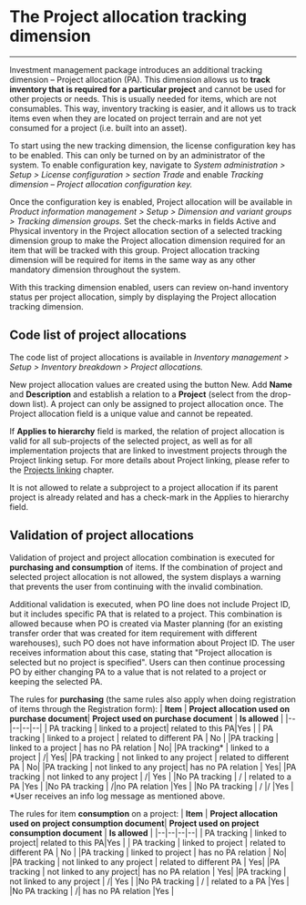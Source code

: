 # The Project allocation tracking dimension
---
Investment management package introduces an additional tracking dimension – Project allocation (PA). This dimension allows us to **track inventory that is required for a particular project** and cannot be used for other projects or needs. This is usually needed for items, which are not consumables. This way, inventory tracking is easier, and it allows us to track items even when they are located on project terrain and are not yet consumed for a project (i.e. built into an asset).

To start using the new tracking dimension, the license configuration key has to be enabled. This can only be turned on by an administrator of the system. To enable configuration key, navigate to _System administration > Setup > License configuration > section Trade_ and enable _Tracking dimension – Project allocation configuration key._

Once the configuration key is enabled, Project allocation will be available in _Product information management > Setup > Dimension and variant groups > Tracking dimension groups._ Set the check-marks in fields Active and Physical inventory in the Project allocation section of a selected tracking dimension group to make the Project allocation dimension required for an item that will be tracked with this group. Project allocation tracking dimension will be required for items in the same way as any other mandatory dimension throughout the system. 

With this tracking dimension enabled, users can review on-hand inventory status per project allocation, simply by displaying the Project allocation tracking dimension.

## Code list of project allocations

The code list of project allocations is available in _Inventory management > Setup > Inventory breakdown > Project allocations._

New project allocation values are created using the button New. Add **Name** and **Description** and establish a relation to a **Project** (select from the drop-down list). A project can only be assigned to project allocation once. The Project allocation field is a unique value and cannot be repeated.

If **Applies to hierarchy** field is marked, the relation of project allocation is valid for all sub-projects of the selected project, as well as for all implementation projects that are linked to investment projects through the Project linking setup. For more details about Project linking, please refer to the [Projects linking](/Help/Standalone-solutions-\(Suite\)/Investment-management/Enhancements-for-projects??anchor=projects-linking) chapter. 

It is not allowed to relate a subproject to a project allocation if its parent project is already related and has a check-mark in the Applies to hierarchy field.

## Validation of project allocations
Validation of project and project allocation combination is executed for **purchasing and consumption** of items. If the combination of project and selected project allocation is not allowed, the system displays a warning that prevents the user from continuing with the invalid combination. 
 
Additional validation is executed, when PO line does not include Project ID, but it includes specific PA that is related to a project. This combination is allowed because when PO is created via Master planning (for an existing transfer order that was created for item requirement with different warehouses), such PO does not have information about Project ID. The user receives information about this case, stating that "Project allocation is selected but no project is specified". Users can then continue processing PO by either changing PA to a value that is not related to a project or keeping the selected PA.

The rules for **purchasing** (the same rules also apply when doing registration of items through the Registration form):
| **Item** |  **Project allocation used on purchase document**| **Project used on purchase document**  | **Is allowed** |
|--|--|--|--|
| PA tracking |  linked to a project|  related to this PA|Yes  |
| PA tracking | linked to a project | related to different PA | No |
|PA tracking  | linked to a project | has no PA relation  |  No|
|PA tracking*  | linked to a project |  /|  Yes|
|PA tracking  | not linked to any project | related to different PA |  No|
|PA tracking  |  not linked to any project| has no PA relation |  Yes|
|PA tracking  | not linked to any project |  /| Yes  |
|No PA tracking  | / | related to a PA |Yes |
|No PA tracking  |  /|no PA relation  |Yes |
|No PA tracking  | / |/  |Yes   |
*User receives an info log message as mentioned above.

The rules for item **consumption** on a project:
| **Item** |  **Project allocation used on project consumption document**| **Project used on project consumption document**  | **Is allowed** |
|--|--|--|--|
| PA tracking |  linked to project|  related to this PA|Yes  |
| PA tracking | linked to project | related to different PA | No |
|PA tracking  | linked to project | has no PA relation  |  No|
|PA tracking  | not linked to any project | related to different PA |  Yes|
|PA tracking  |  not linked to any project| has no PA relation |  Yes|
|PA tracking  | not linked to any project |  /| Yes  |
|No PA tracking  | / | related to a PA |Yes |
|No PA tracking  |  /| has no PA relation  |Yes |

